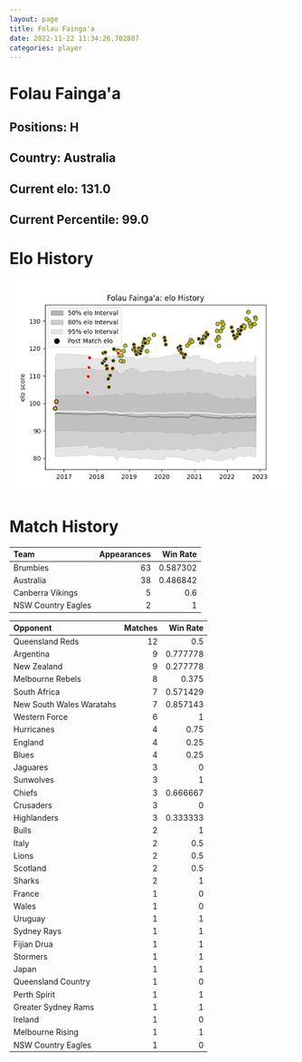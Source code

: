 ```yaml
---  
layout: page  
title: Folau Fainga'a  
date: 2022-11-22 11:34:26.702807  
categories: player  
---
```

# Folau Fainga'a

## Positions: H

## Country: Australia

## Current elo: 131.0

## Current Percentile: 99.0

# Elo History


![elo history](history_FolauFainga'a.png)
# Match History


| Team               |   Appearances |   Win Rate |
|:-------------------|--------------:|-----------:|
| Brumbies           |            63 |   0.587302 |
| Australia          |            38 |   0.486842 |
| Canberra Vikings   |             5 |   0.6      |
| NSW Country Eagles |             2 |   1        |

| Opponent                 |   Matches |   Win Rate |
|:-------------------------|----------:|-----------:|
| Queensland Reds          |        12 |   0.5      |
| Argentina                |         9 |   0.777778 |
| New Zealand              |         9 |   0.277778 |
| Melbourne Rebels         |         8 |   0.375    |
| South Africa             |         7 |   0.571429 |
| New South Wales Waratahs |         7 |   0.857143 |
| Western Force            |         6 |   1        |
| Hurricanes               |         4 |   0.75     |
| England                  |         4 |   0.25     |
| Blues                    |         4 |   0.25     |
| Jaguares                 |         3 |   0        |
| Sunwolves                |         3 |   1        |
| Chiefs                   |         3 |   0.666667 |
| Crusaders                |         3 |   0        |
| Highlanders              |         3 |   0.333333 |
| Bulls                    |         2 |   1        |
| Italy                    |         2 |   0.5      |
| Lions                    |         2 |   0.5      |
| Scotland                 |         2 |   0.5      |
| Sharks                   |         2 |   1        |
| France                   |         1 |   0        |
| Wales                    |         1 |   0        |
| Uruguay                  |         1 |   1        |
| Sydney Rays              |         1 |   1        |
| Fijian Drua              |         1 |   1        |
| Stormers                 |         1 |   1        |
| Japan                    |         1 |   1        |
| Queensland Country       |         1 |   0        |
| Perth Spirit             |         1 |   1        |
| Greater Sydney Rams      |         1 |   1        |
| Ireland                  |         1 |   0        |
| Melbourne Rising         |         1 |   1        |
| NSW Country Eagles       |         1 |   0        |